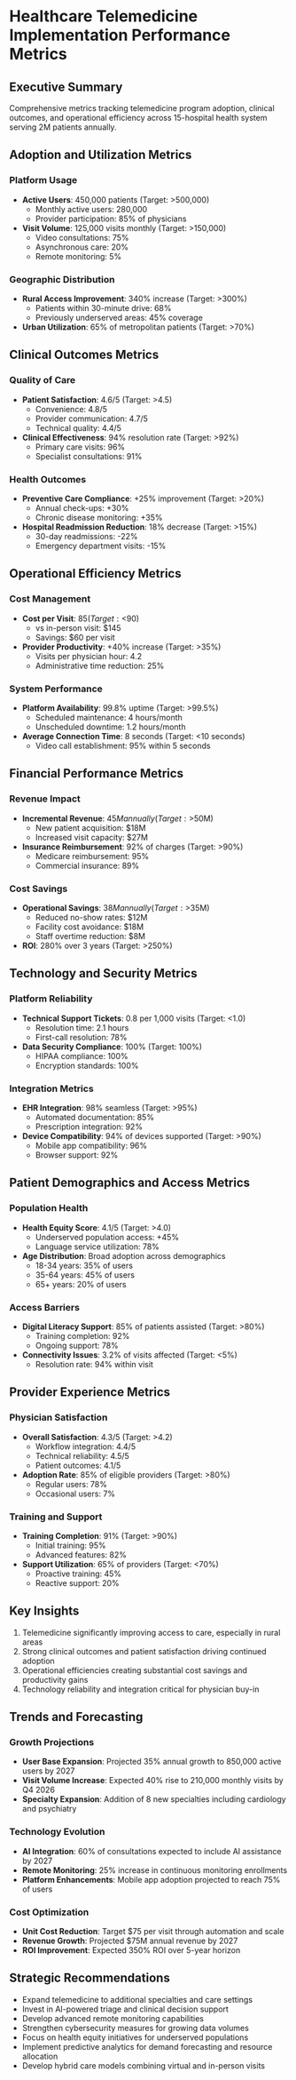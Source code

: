 # Healthcare Telemedicine Implementation Performance Metrics

## Executive Summary
Comprehensive metrics tracking telemedicine program adoption, clinical outcomes, and operational efficiency across 15-hospital health system serving 2M patients annually.

## Adoption and Utilization Metrics

### Platform Usage
- **Active Users**: 450,000 patients (Target: >500,000)  
  - Monthly active users: 280,000  
  - Provider participation: 85% of physicians  
- **Visit Volume**: 125,000 visits monthly (Target: >150,000)  
  - Video consultations: 75%  
  - Asynchronous care: 20%  
  - Remote monitoring: 5%  

### Geographic Distribution
- **Rural Access Improvement**: 340% increase (Target: >300%)  
  - Patients within 30-minute drive: 68%  
  - Previously underserved areas: 45% coverage  
- **Urban Utilization**: 65% of metropolitan patients (Target: >70%)  

## Clinical Outcomes Metrics

### Quality of Care
- **Patient Satisfaction**: 4.6/5 (Target: >4.5)  
  - Convenience: 4.8/5  
  - Provider communication: 4.7/5  
  - Technical quality: 4.4/5  
- **Clinical Effectiveness**: 94% resolution rate (Target: >92%)  
  - Primary care visits: 96%  
  - Specialist consultations: 91%  

### Health Outcomes
- **Preventive Care Compliance**: +25% improvement (Target: >20%)  
  - Annual check-ups: +30%  
  - Chronic disease monitoring: +35%  
- **Hospital Readmission Reduction**: 18% decrease (Target: >15%)  
  - 30-day readmissions: -22%  
  - Emergency department visits: -15%  

## Operational Efficiency Metrics

### Cost Management
- **Cost per Visit**: $85 (Target: <$90)  
  - vs in-person visit: $145  
  - Savings: $60 per visit  
- **Provider Productivity**: +40% increase (Target: >35%)  
  - Visits per physician hour: 4.2  
  - Administrative time reduction: 25%  

### System Performance
- **Platform Availability**: 99.8% uptime (Target: >99.5%)  
  - Scheduled maintenance: 4 hours/month  
  - Unscheduled downtime: 1.2 hours/month  
- **Average Connection Time**: 8 seconds (Target: <10 seconds)  
  - Video call establishment: 95% within 5 seconds  

## Financial Performance Metrics

### Revenue Impact
- **Incremental Revenue**: $45M annually (Target: >$50M)  
  - New patient acquisition: $18M  
  - Increased visit capacity: $27M  
- **Insurance Reimbursement**: 92% of charges (Target: >90%)  
  - Medicare reimbursement: 95%  
  - Commercial insurance: 89%  

### Cost Savings
- **Operational Savings**: $38M annually (Target: >$35M)  
  - Reduced no-show rates: $12M  
  - Facility cost avoidance: $18M  
  - Staff overtime reduction: $8M  
- **ROI**: 280% over 3 years (Target: >250%)  

## Technology and Security Metrics

### Platform Reliability
- **Technical Support Tickets**: 0.8 per 1,000 visits (Target: <1.0)  
  - Resolution time: 2.1 hours  
  - First-call resolution: 78%  
- **Data Security Compliance**: 100% (Target: 100%)  
  - HIPAA compliance: 100%  
  - Encryption standards: 100%  

### Integration Metrics
- **EHR Integration**: 98% seamless (Target: >95%)  
  - Automated documentation: 85%  
  - Prescription integration: 92%  
- **Device Compatibility**: 94% of devices supported (Target: >90%)  
  - Mobile app compatibility: 96%  
  - Browser support: 92%  

## Patient Demographics and Access Metrics

### Population Health
- **Health Equity Score**: 4.1/5 (Target: >4.0)  
  - Underserved population access: +45%  
  - Language service utilization: 78%  
- **Age Distribution**: Broad adoption across demographics  
  - 18-34 years: 35% of users  
  - 35-64 years: 45% of users  
  - 65+ years: 20% of users  

### Access Barriers
- **Digital Literacy Support**: 85% of patients assisted (Target: >80%)  
  - Training completion: 92%  
  - Ongoing support: 78%  
- **Connectivity Issues**: 3.2% of visits affected (Target: <5%)  
  - Resolution rate: 94% within visit  

## Provider Experience Metrics

### Physician Satisfaction
- **Overall Satisfaction**: 4.3/5 (Target: >4.2)  
  - Workflow integration: 4.4/5  
  - Technical reliability: 4.5/5  
  - Patient outcomes: 4.1/5  
- **Adoption Rate**: 85% of eligible providers (Target: >80%)  
  - Regular users: 78%  
  - Occasional users: 7%  

### Training and Support
- **Training Completion**: 91% (Target: >90%)  
  - Initial training: 95%  
  - Advanced features: 82%  
- **Support Utilization**: 65% of providers (Target: <70%)  
  - Proactive training: 45%  
  - Reactive support: 20%  

## Key Insights
1. Telemedicine significantly improving access to care, especially in rural areas
2. Strong clinical outcomes and patient satisfaction driving continued adoption
3. Operational efficiencies creating substantial cost savings and productivity gains
4. Technology reliability and integration critical for physician buy-in

## Trends and Forecasting

### Growth Projections
- **User Base Expansion**: Projected 35% annual growth to 850,000 active users by 2027
- **Visit Volume Increase**: Expected 40% rise to 210,000 monthly visits by Q4 2026
- **Specialty Expansion**: Addition of 8 new specialties including cardiology and psychiatry

### Technology Evolution
- **AI Integration**: 60% of consultations expected to include AI assistance by 2027
- **Remote Monitoring**: 25% increase in continuous monitoring enrollments
- **Platform Enhancements**: Mobile app adoption projected to reach 75% of users

### Cost Optimization
- **Unit Cost Reduction**: Target $75 per visit through automation and scale
- **Revenue Growth**: Projected $75M annual revenue by 2027
- **ROI Improvement**: Expected 350% ROI over 5-year horizon

## Strategic Recommendations
- Expand telemedicine to additional specialties and care settings
- Invest in AI-powered triage and clinical decision support
- Develop advanced remote monitoring capabilities
- Strengthen cybersecurity measures for growing data volumes
- Focus on health equity initiatives for underserved populations
- Implement predictive analytics for demand forecasting and resource allocation
- Develop hybrid care models combining virtual and in-person visits